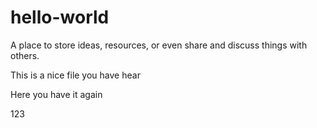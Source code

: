 # hello-world
A place to store ideas, resources, or even share and discuss things with others.

This is a nice file you have hear

Here you have it again



123
